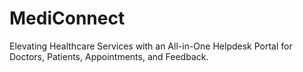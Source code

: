 # MediConnect
Elevating Healthcare Services with an All-in-One Helpdesk Portal for Doctors, Patients, Appointments, and Feedback.
